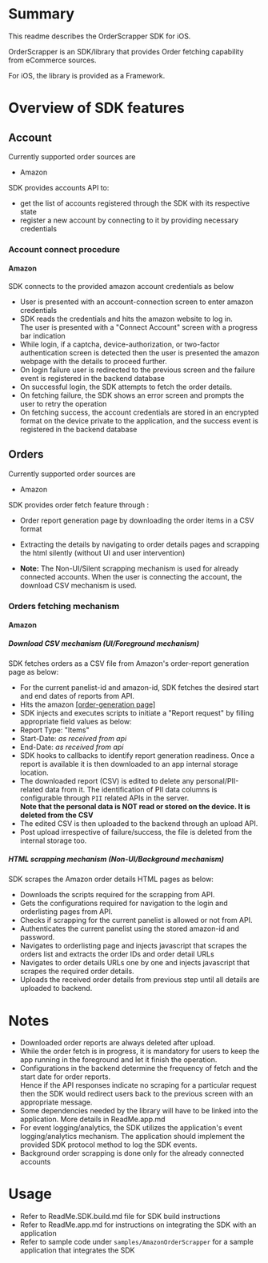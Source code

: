 
# Summary

This readme describes the OrderScrapper SDK for iOS.

OrderScrapper is an SDK/library that provides Order fetching capability from eCommerce sources.

For iOS, the library is provided as a Framework.


# Overview of SDK features

## Account  
Currently supported order sources are 
- Amazon

SDK provides accounts API to:
- get the list of accounts registered through the SDK with its respective state
- register a new account by connecting to it by providing necessary credentials

### Account connect procedure

#### Amazon

SDK connects to the provided amazon account credentials as below
- User is presented with an account-connection screen to enter amazon credentials
- SDK reads the credentials and hits the amazon website to log in.  
 The user is presented with a "Connect Account" screen with a progress bar indication
- While login, if a captcha, device-authorization, or two-factor authentication screen is detected then the user is presented the amazon webpage with the details to proceed further.
- On login failure user is redirected to the previous screen and the failure event is registered in the backend database
- On successful login, the SDK attempts to fetch the order details.
- On fetching failure, the SDK shows an error screen and prompts the user to retry the operation
- On fetching success, the account credentials are stored in an encrypted format on the device private to the application, and the success event is registered in the backend database

## Orders

Currently supported order sources are 
- Amazon

SDK provides order fetch feature through :
- Order report generation page by downloading the order items in a CSV format
- Extracting the details by navigating to order details pages and scrapping the html silently (without UI and user intervention)

- **Note:** The Non-UI/Silent scrapping mechanism is used for already connected accounts. When the user is connecting the account, the download CSV mechanism is used. 

### Orders fetching mechanism

#### Amazon

##### Download CSV mechanism (UI/Foreground mechanism)

SDK fetches orders as a CSV file from Amazon's order-report generation page as below:
- For the current panelist-id and amazon-id, SDK fetches the desired start and end dates of reports from API.
- Hits the amazon [[order-generation page]](https://www.amazon.com/gp/b2b/reports)
- SDK injects and executes scripts to initiate a "Report request" by filling appropriate
 field values as below:
 - Report Type: "Items"
 - Start-Date: _as received from api_
 - End-Date: _as received from api_
- SDK hooks to callbacks to identify report generation readiness. Once a report is available it is then downloaded to an app internal storage location.
- The downloaded report (CSV) is edited to delete any personal/PII-related data from it. The identification of PII data columns is configurable through `PII` related APIs in the server.  
 **Note that the personal data is NOT read or stored on the device. It is deleted from the CSV**
- The edited CSV is then uploaded to the backend through an upload API.
- Post upload irrespective of failure/success, the file is deleted from the internal storage too.

##### HTML scrapping mechanism (Non-UI/Background mechanism)

SDK scrapes the Amazon order details HTML pages as below:
- Downloads the scripts required for the scrapping from API.
- Gets the configurations required for navigation to the login and orderlisting pages from API.
- Checks if scrapping for the current panelist is allowed or not from API.
- Authenticates the current panelist using the stored amazon-id and password.
- Navigates to orderlisting page and injects javascript that scrapes the orders list and extracts the order IDs and order detail URLs
- Navigates to order details URLs one by one and injects javascript that scrapes the required order details.
- Uploads the received order details from previous step until all details are uploaded to backend.

# Notes

- Downloaded order reports are always deleted after upload. 
- While the order fetch is in progress, it is mandatory for users to keep the app running in the foreground and let it finish the operation.
- Configurations in the backend determine the frequency of fetch and the start date for order reports.  
 Hence if the API responses indicate no scraping for a particular request then the SDK would redirect users back to the previous screen with an appropriate message.
- Some dependencies needed by the library will have to be linked into the application. More details in ReadMe.app.md
- For event logging/analytics, the SDK utilizes the application's event logging/analytics mechanism. The application should implement the provided SDK protocol method to log the SDK events.
- Background order scrapping is done only for the already connected accounts
 
# Usage 

- Refer to ReadMe.SDK.build.md file for SDK build instructions
- Refer to ReadMe.app.md for instructions on integrating the SDK with an application
- Refer to sample code under `samples/AmazonOrderScrapper` for a sample application that integrates the SDK
